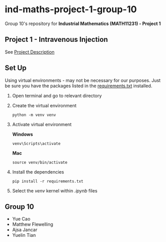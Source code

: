 # ind-maths-project-1-group-10

Group 10's repository for **Industrial Mathematics (MATH11231) - Project 1**

## Project 1 - Intravenous Injection

See [Project Description](docs/Project%20Description.pdf)

## Set Up

Using virtual environments - may not be necessary for our purposes. Just be sure you have the packages listed in the [requirements.txt](requirements.txt) installed.

1. Open terminal and go to relevant directory
2. Create the virtual environment

   `python -m venv venv`

3. Activate virtual environment

   **Windows**

   `venv\Scripts\activate`

   **Mac**

   `source venv/bin/activate`

4. Install the dependencies

   `pip install -r requirements.txt`

5. Select the _venv_ kernel within _.ipynb_ files

## Group 10

- Yue Cao
- Matthew Flewelling
- Ajsa Jancar
- Yuelin Tian
